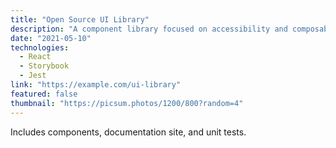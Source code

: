 ```yaml
---
title: "Open Source UI Library"
description: "A component library focused on accessibility and composability for building design systems."
date: "2021-05-10"
technologies:
  - React
  - Storybook
  - Jest
link: "https://example.com/ui-library"
featured: false
thumbnail: "https://picsum.photos/1200/800?random=4"
---
```


Includes components, documentation site, and unit tests.
